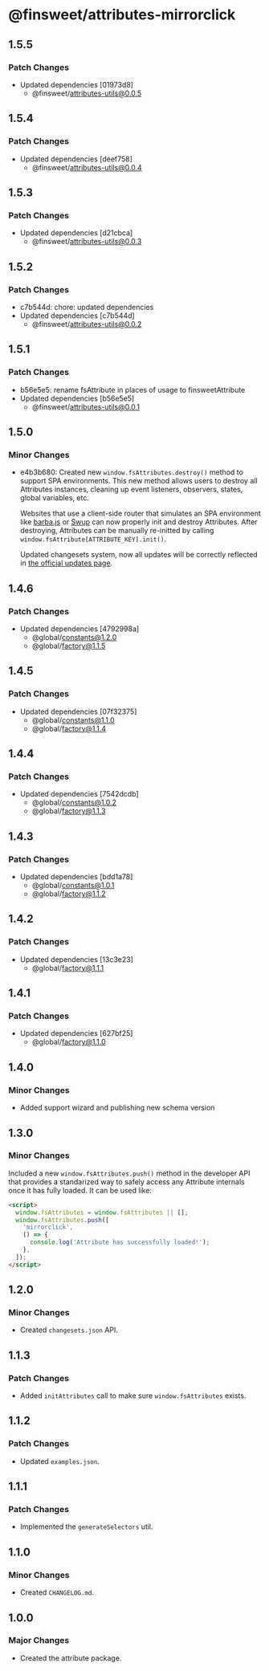 # @finsweet/attributes-mirrorclick

## 1.5.5

### Patch Changes

- Updated dependencies [01973d8]
  - @finsweet/attributes-utils@0.0.5

## 1.5.4

### Patch Changes

- Updated dependencies [deef758]
  - @finsweet/attributes-utils@0.0.4

## 1.5.3

### Patch Changes

- Updated dependencies [d21cbca]
  - @finsweet/attributes-utils@0.0.3

## 1.5.2

### Patch Changes

- c7b544d: chore: updated dependencies
- Updated dependencies [c7b544d]
  - @finsweet/attributes-utils@0.0.2

## 1.5.1

### Patch Changes

- b56e5e5: rename fsAttribute in places of usage to finsweetAttribute
- Updated dependencies [b56e5e5]
  - @finsweet/attributes-utils@0.0.1

## 1.5.0

### Minor Changes

- e4b3b680: Created new `window.fsAttributes.destroy()` method to support SPA environments.
  This new method allows users to destroy all Attributes instances, cleaning up event listeners, observers, states, global variables, etc.

  Websites that use a client-side router that simulates an SPA environment like [barba.js](https://barba.js.org/) or [Swup](https://swup.js.org/) can now properly init and destroy Attributes.
  After destroying, Attributes can be manually re-initted by calling `window.fsAttribute[ATTRIBUTE_KEY].init()`.

  Updated changesets system, now all updates will be correctly reflected in [the official updates page](https://www.finsweet.com/attributes/updates).

## 1.4.6

### Patch Changes

- Updated dependencies [4792998a]
  - @global/constants@1.2.0
  - @global/factory@1.1.5

## 1.4.5

### Patch Changes

- Updated dependencies [07f32375]
  - @global/constants@1.1.0
  - @global/factory@1.1.4

## 1.4.4

### Patch Changes

- Updated dependencies [7542dcdb]
  - @global/constants@1.0.2
  - @global/factory@1.1.3

## 1.4.3

### Patch Changes

- Updated dependencies [bdd1a78]
  - @global/constants@1.0.1
  - @global/factory@1.1.2

## 1.4.2

### Patch Changes

- Updated dependencies [13c3e23]
  - @global/factory@1.1.1

## 1.4.1

### Patch Changes

- Updated dependencies [627bf25]
  - @global/factory@1.1.0

## 1.4.0

### Minor Changes

- Added support wizard and publishing new schema version

## 1.3.0

### Minor Changes

Included a new `window.fsAttributes.push()` method in the developer API that provides a standarized way to safely access any Attribute internals once it has fully loaded.
It can be used like:

```html
<script>
  window.fsAttributes = window.fsAttributes || [];
  window.fsAttributes.push([
    'mirrorclick',
    () => {
      console.log('Attribute has successfully loaded!');
    },
  ]);
</script>
```

## 1.2.0

### Minor Changes

- Created `changesets.json` API.

## 1.1.3

### Patch Changes

- Added `initAttributes` call to make sure `window.fsAttributes` exists.

## 1.1.2

### Patch Changes

- Updated `examples.json`.

## 1.1.1

### Patch Changes

- Implemented the `generateSelectors` util.

## 1.1.0

### Minor Changes

- Created `CHANGELOG.md`.

## 1.0.0

### Major Changes

- Created the attribute package.
